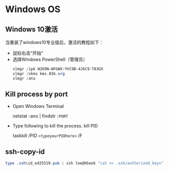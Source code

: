 # Windows OS

## Windows 10激活
当重装了windows10专业版后，激活的教程如下：
- 鼠标右击“开始”
- 选择Windows PowerShell（管理员）
    ```powershell
    slmgr /ipk W269N-WFGWX-YVC9B-4J6C9-T83GX
    slmgr /skms kms.03k.org
    slmgr /ato
    ```

## Kill process by port
- Open Windows Terminal

    netstat -ano | findstr `:PORT`

- Type following to kill the process. kill PID
    
    taskkill /PID `<typeyourPIDhere>` /F
        
## ssh-copy-id
```powershell
type .ssh\id_ed25519.pub | ssh lee@hbook "cat >> .ssh/authorized_keys";
```   
    